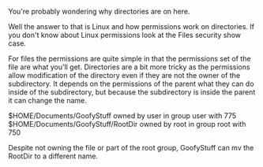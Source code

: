 You're probably wondering why directories are on here.

Well the answer to that is Linux and how permissions work on directories.
If you don't know about Linux permissions look at the Files security show case.

For files the permissions are quite simple in that the permissions set of the file are what you'll get.
Directories are a bit more tricky as the permissions allow modification of the directory even if they are not the owner of the subdirectory.
It depends on the permissions of the parent what they can do inside of the subdirectory, but because the subdirectory is inside the parent it can change the name.

$HOME/Documents/GoofyStuff owned by user in group user with 775
$HOME/Documents/GoofyStuff/RootDir owned by root in group root with 750

Despite not owning the file or part of the root group, GoofyStuff can mv the RootDir to a different name.

<parent directory permissions>
<only the owner and superuser should have writeables>
